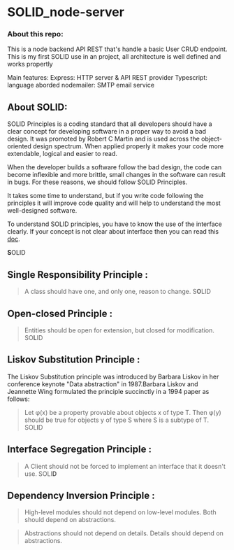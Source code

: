 # SOLID_node-server

### About this repo:
This is a node backend API REST that's handle a basic User CRUD endpoint. This is my first SOLID use in an project, all architecture is well defined and works propertly

Main features: 
Express: HTTP server & API REST provider
Typescript: language aborded
nodemailer: SMTP email service

## About SOLID:
SOLID Principles is a coding standard that all developers should have a clear concept for developing software in a proper way to avoid a bad design. It was promoted by Robert C Martin and is used across the object-oriented design spectrum. When applied properly it makes your code more extendable, logical and easier to read.

When the developer builds a software follow the bad design, the code can become inflexible and more brittle, small changes in the software can result in bugs. For these reasons, we should follow SOLID Principles.

It takes some time to understand, but if you write code following the principles it will improve code quality and will help to understand the most well-designed software.

To understand SOLID principles, you have to know the use of the interface clearly. If your concept is not clear about interface then you can read this [doc](https://medium.com/better-programming/understanding-use-of-interface-and-abstract-class-9a82f5f15837).

<b>S</b>OLID
## Single Responsibility Principle :
>A class should have one, and only one, reason to change.
S<b>O</b>LID
## Open-closed Principle :
>Entities should be open for extension, but closed for modification.
SO<b>L</b>ID
## Liskov Substitution Principle :
The Liskov Substitution principle was introduced by Barbara Liskov in her conference 
keynote "Data abstraction" in 1987.Barbara Liskov and Jeannette Wing formulated 
the principle succinctly in a 1994 paper as follows:
>Let φ(x) be a property provable about objects x of type T. Then φ(y) should be true for objects y of type S where S is a subtype of T.
SOL<b>I</b>D
## Interface Segregation Principle :

>A Client should not be forced to implement an interface that it doesn't use.
SOLI<b>D</b>
## Dependency Inversion Principle :

> High-level modules should not depend on low-level modules. Both should depend on abstractions.

> Abstractions should not depend on details. Details should depend on abstractions.

